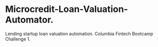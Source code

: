 # Microcredit-Loan-Valuation-Automator.
Lending startup loan valuation automation.
Columbia Fintech Bootcamp Challenge 1.
